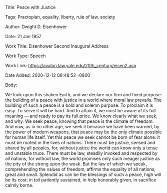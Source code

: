 Title:  Peace with Justice

Tags:   Practopian, equality, liberty, rule of law, society

Author: Dwight D. Eisenhower

Date:   21 Jan 1957

Work Title: Eisenhower Second Inaugural Address

Work Type: Speech

Work Link: https://avalon.law.yale.edu/20th_century/eisen2.asp

Date Added: 2020-12-12 08:48:52 -0800

Body: 

We look upon this shaken Earth, and we declare our firm and fixed purpose: the building of a peace with justice in a world where moral law prevails. The building of such a peace is a bold and solemn purpose. To proclaim it is easy. To serve it will be hard. And to attain it, we must be aware of its full meaning — and ready to pay its full price. We know clearly what we seek, and why. We seek peace, knowing that peace is the climate of freedom. And now, as in no other age, we seek it because we have been warned, by the power of modern weapons, that peace may be the only climate possible for human life itself. Yet this peace we seek cannot be born of fear alone: it must be rooted in the lives of nations. There must be justice, sensed and shared by all peoples, for, without justice the world can know only a tense and unstable truce. There must be law, steadily invoked and respected by all nations, for without law, the world promises only such meager justice as the pity of the strong upon the weak. But the law of which we speak, comprehending the values of freedom, affirms the equality of all nations, great and small. Splendid as can be the blessings of such a peace, high will be its cost: in toil patiently sustained, in help honorably given, in sacrifice calmly borne.

